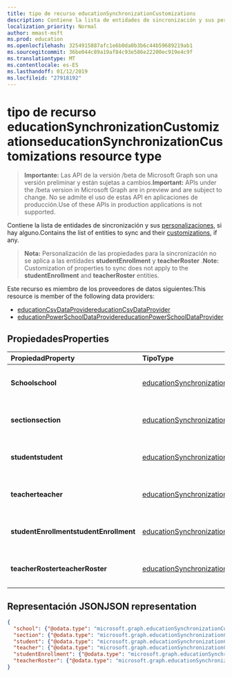 ```yaml
---
title: tipo de recurso educationSynchronizationCustomizations
description: Contiene la lista de entidades de sincronización y sus personalizaciones, si hay alguno.
localization_priority: Normal
author: mmast-msft
ms.prod: education
ms.openlocfilehash: 3254915887afc1e6b0da0b3b6c44b59689219ab1
ms.sourcegitcommit: 36be044c89a19af84c93e586e22200ec919e4c9f
ms.translationtype: MT
ms.contentlocale: es-ES
ms.lasthandoff: 01/12/2019
ms.locfileid: "27918192"
---
```

# <a name="educationsynchronizationcustomizations-resource-type"></a><span data-ttu-id="3b67b-103">tipo de recurso educationSynchronizationCustomizations</span><span class="sxs-lookup"><span data-stu-id="3b67b-103">educationSynchronizationCustomizations resource type</span></span>

> <span data-ttu-id="3b67b-104">**Importante:** Las API de la versión /beta de Microsoft Graph son una versión preliminar y están sujetas a cambios.</span><span class="sxs-lookup"><span data-stu-id="3b67b-104">**Important:** APIs under the /beta version in Microsoft Graph are in preview and are subject to change.</span></span> <span data-ttu-id="3b67b-105">No se admite el uso de estas API en aplicaciones de producción.</span><span class="sxs-lookup"><span data-stu-id="3b67b-105">Use of these APIs in production applications is not supported.</span></span>

<span data-ttu-id="3b67b-106">Contiene la lista de entidades de sincronización y sus [personalizaciones](educationsynchronizationcustomization.md), si hay alguno.</span><span class="sxs-lookup"><span data-stu-id="3b67b-106">Contains the list of entities to sync and their [customizations](educationsynchronizationcustomization.md), if any.</span></span>

> <span data-ttu-id="3b67b-107">**Nota:** Personalización de las propiedades para la sincronización no se aplica a las entidades **studentEnrollment** y **teacherRoster** .</span><span class="sxs-lookup"><span data-stu-id="3b67b-107">**Note:** Customization of properties to sync does not apply to the **studentEnrollment** and **teacherRoster** entities.</span></span>

<span data-ttu-id="3b67b-108">Este recurso es miembro de los proveedores de datos siguientes:</span><span class="sxs-lookup"><span data-stu-id="3b67b-108">This resource is member of the following data providers:</span></span>

* [<span data-ttu-id="3b67b-109">educationCsvDataProvider</span><span class="sxs-lookup"><span data-stu-id="3b67b-109">educationCsvDataProvider</span></span>](educationcsvdataprovider.md)
* [<span data-ttu-id="3b67b-110">educationPowerSchoolDataProvider</span><span class="sxs-lookup"><span data-stu-id="3b67b-110">educationPowerSchoolDataProvider</span></span>](educationpowerschooldataprovider.md)

## <a name="properties"></a><span data-ttu-id="3b67b-111">Propiedades</span><span class="sxs-lookup"><span data-stu-id="3b67b-111">Properties</span></span>

| <span data-ttu-id="3b67b-112">Propiedad</span><span class="sxs-lookup"><span data-stu-id="3b67b-112">Property</span></span> | <span data-ttu-id="3b67b-113">Tipo</span><span class="sxs-lookup"><span data-stu-id="3b67b-113">Type</span></span> | <span data-ttu-id="3b67b-114">Descripción</span><span class="sxs-lookup"><span data-stu-id="3b67b-114">Description</span></span> |
|:-|:-|:-|
| <span data-ttu-id="3b67b-115">**School**</span><span class="sxs-lookup"><span data-stu-id="3b67b-115">**school**</span></span> | [<span data-ttu-id="3b67b-116">educationSynchronizationCustomization</span><span class="sxs-lookup"><span data-stu-id="3b67b-116">educationSynchronizationCustomization</span></span>](educationsynchronizationcustomization.md) |  <span data-ttu-id="3b67b-117">Personalización de una entidad de escuela.</span><span class="sxs-lookup"><span data-stu-id="3b67b-117">Customization for a school entity.</span></span>        |
| <span data-ttu-id="3b67b-118">**section**</span><span class="sxs-lookup"><span data-stu-id="3b67b-118">**section**</span></span> | [<span data-ttu-id="3b67b-119">educationSynchronizationCustomization</span><span class="sxs-lookup"><span data-stu-id="3b67b-119">educationSynchronizationCustomization</span></span>](educationsynchronizationcustomization.md) |  <span data-ttu-id="3b67b-120">Personalización de una entidad de sección.</span><span class="sxs-lookup"><span data-stu-id="3b67b-120">Customization for a section entity.</span></span>         |
| <span data-ttu-id="3b67b-121">**student**</span><span class="sxs-lookup"><span data-stu-id="3b67b-121">**student**</span></span> | [<span data-ttu-id="3b67b-122">educationSynchronizationCustomization</span><span class="sxs-lookup"><span data-stu-id="3b67b-122">educationSynchronizationCustomization</span></span>](educationsynchronizationcustomization.md) |  <span data-ttu-id="3b67b-123">Personalización de una entidad de estudiantes.</span><span class="sxs-lookup"><span data-stu-id="3b67b-123">Customization for a student entity.</span></span>         |
| <span data-ttu-id="3b67b-124">**teacher**</span><span class="sxs-lookup"><span data-stu-id="3b67b-124">**teacher**</span></span> | [<span data-ttu-id="3b67b-125">educationSynchronizationCustomization</span><span class="sxs-lookup"><span data-stu-id="3b67b-125">educationSynchronizationCustomization</span></span>](educationsynchronizationcustomization.md) |  <span data-ttu-id="3b67b-126">Personalización de una entidad de profesor.</span><span class="sxs-lookup"><span data-stu-id="3b67b-126">Customization for a teacher entity.</span></span>         |
| <span data-ttu-id="3b67b-127">**studentEnrollment**</span><span class="sxs-lookup"><span data-stu-id="3b67b-127">**studentEnrollment**</span></span> | [<span data-ttu-id="3b67b-128">educationSynchronizationCustomization</span><span class="sxs-lookup"><span data-stu-id="3b67b-128">educationSynchronizationCustomization</span></span>](educationsynchronizationcustomization.md) |  <span data-ttu-id="3b67b-129">Personalización de inscripción de estudiantes.</span><span class="sxs-lookup"><span data-stu-id="3b67b-129">Customization for student enrollment.</span></span>           |
| <span data-ttu-id="3b67b-130">**teacherRoster**</span><span class="sxs-lookup"><span data-stu-id="3b67b-130">**teacherRoster**</span></span> | [<span data-ttu-id="3b67b-131">educationSynchronizationCustomization</span><span class="sxs-lookup"><span data-stu-id="3b67b-131">educationSynchronizationCustomization</span></span>](educationsynchronizationcustomization.md) |       <span data-ttu-id="3b67b-132">Personalización de una lista de participantes profesor.</span><span class="sxs-lookup"><span data-stu-id="3b67b-132">Customization for a teacher roster.</span></span>    |

## <a name="json-representation"></a><span data-ttu-id="3b67b-133">Representación JSON</span><span class="sxs-lookup"><span data-stu-id="3b67b-133">JSON representation</span></span>
<!-- {
  "blockType": "resource",
  "optionalProperties": [

  ],
  "@odata.type": "#microsoft.graph.educationSynchronizationCustomizations"
}-->

```json
{
  "school": {"@odata.type": "microsoft.graph.educationSynchronizationCustomization"},
  "section": {"@odata.type": "microsoft.graph.educationSynchronizationCustomization"},
  "student": {"@odata.type": "microsoft.graph.educationSynchronizationCustomization"},
  "teacher": {"@odata.type": "microsoft.graph.educationSynchronizationCustomization"},
  "studentEnrollment": {"@odata.type": "microsoft.graph.educationSynchronizationCustomization"},
  "teacherRoster": {"@odata.type": "microsoft.graph.educationSynchronizationCustomization"}
}
```
